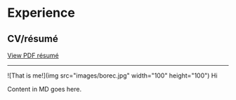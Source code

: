 # Experience

## CV/résumé

[View PDF résumé](images/CV_HENZL.pdf)

---
![That is me!](img src="images/borec.jpg" width="100" height="100")
Hi

Content in MD goes here.
